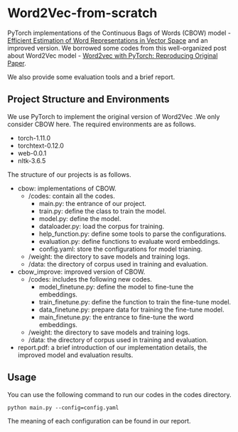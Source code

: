 # Word2Vec-from-scratch

PyTorch implementations of the Continuous Bags of Words (CBOW) model  - [Efficient Estimation of Word Representations in Vector Space](https://arxiv.org/abs/1301.3781) and an improved version. We borrowed some codes from this well-organized post about Word2Vec model - [Word2vec with PyTorch: Reproducing Original Paper](https://notrocketscience.blog/word2vec-with-pytorch-implementing-original-paper/).

We also provide some evaluation tools and a brief report.

## Project Structure and Environments
We use PyTorch to implement the original version of Word2Vec .We only consider CBOW here. The required environments are as follows.
- torch-1.11.0
- torchtext-0.12.0
- web-0.0.1
- nltk-3.6.5
  
The structure of our projects is as follows.
- cbow: implementations of CBOW.
    - /codes: contain all the codes.
        - main.py: the entrance of our project.
        - train.py: define the class to train the model.
        - model.py: define the model.
        - dataloader.py: load the corpus for training.
        - help\_function.py: define some tools to parse the configurations.
        - evaluation.py: define functions to evaluate word embeddings.
        - config.yaml: store the configurations for model trianing.
    - /weight: the directory to save models and training logs.
    - /data: the directory of corpus used in training and evaluation.
- cbow\_improve: improved version of CBOW.
    - /codes: includes the following new codes.
      - model\_finetune.py: define the model to fine-tune the embeddings.
      - train\_finetune.py: define the function to train the fine-tune model.
      - data\_finetune.py: prepare data for training the fine-tune model.
      - main\_finetune.py: the entrance to fine-tune the word embeddings.
    - /weight: the directory to save models and training logs.
    - /data: the directory of corpus used in training and evaluation.
- report.pdf: a brief introduction of our implementation details, the improved model and evaluation results.

## Usage
You can use the following command to run our codes in the codes directory.
```
python main.py --config=config.yaml
```
The meaning of each configuration can be found in our report.
